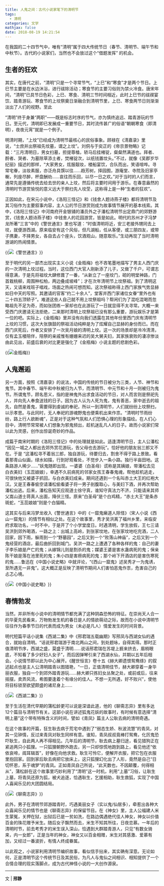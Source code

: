 ```yaml
---
title: 人鬼之间：古代小说家笔下的清明节
tags:
  - 清明
categories: 文学
mathjax: false
date: 2018-08-19 14:21:54
---
```

在我国的二十四节气中，唯有“清明”属于四大传统节日（春节、清明节、端午节和中秋节）。古代的小说家们，当然也不会放过这个“借题发挥” 的机会。

## 生者的狂欢

其实，在唐代之前，“清明”只是一个寻常节气，“上巳”和“寒食”才是两个节日。上巳节主要是在水边沐浴，进行祓除活动；寒食节的主要习俗则为禁火冷食。唐宋年间，“清明”已具节日色彩，上巳、寒食、清明三节时间相近，此时上巳节的祓禊宴饮、踏青游玩、寒食节的上坟祭奠日渐融合到清明节里，上巳、寒食两节日则渐渐淡出了人们的视野。至此

“清明”终于身兼“两职”——既是标志时序的节气，亦为慎终追远、踏青游玩的节日。至元代，清明即已发展成一重要节日，其时流传甚广的俗语“朝朝寒食（即清明），夜夜元宵”就是一个例子。

明清时期，“上坟”已经成为清明节最核心的民俗事象。顾禄在《清嘉录》里说，“士庶并出祭祖先坟墓，谓之上坟”。刘侗与于奕正的《帝京景物略》记载：“三月清明日，男女扫墓，担提尊榼，轿马后挂楮锭，粲粲然满道也。拜者、酹者、哭者、为墓除草添土者，焚楮锭次，以纸钱置坟头。”不过，就像《吴郡岁华纪丽》描述的那样，“大家男女，炫服靓妆，楼船宴饮，合队而出，笑语喧哗。寻常宅眷，淡妆素服，亦泛舟具馔以往……趋芳树，择园囿，游庵堂、寺院及旧家亭榭，列座尽醉，杯盘酬劝……哀往而乐回，以尽一日之欢。”对于当时的人们而言，通常先是遵循传统去给去世的亲人上坟，然后将主要时间用于游乐。在春意盎然的清明时节游赏愉悦的意义远大于祭扫先人坟茔，这称得上是一种“生者的狂欢”。

正因如此，在宋元小说中，《洛阳三怪记》和《钱舍人题诗燕子楼》都将清明节及其习俗作为主要叙事内容，主人公的节日游赏则成为故事情节展开的基本线索。其中，《洛阳三怪记》中河南府开金银铺的潘员外之子潘松清明节出定鼎门的郊野游赏，《钱舍人题诗燕子楼》中钱舍人的花园游赏，皆是如此。明代的苏州才子冯梦龙所著“三言”中的《警世通言》里也写道：“时值清明将近，安三老接外甥同去上坟，就便游西湖。原来临安有这个风俗，但凡湖船，任从客便，或三朋四友，或带子携妻，不择男女，各自去占个座头，饮酒观山，随意取乐。”生动再现了当时清明游湖的热闹情景。

{{<img src="http://ian2.oss-cn-hangzhou.aliyuncs.com/2019-03-08-142330.jpg" alt="《警世通言》">}}

至于明代的另一部杰出现实主义小说《金瓶梅》也不吝笔墨地描写了男主人西门庆的一次清明上坟过程。当时，这位西门大官人刚新添了儿子，又做了千户，可谓志得意满，于是先将祖坟大肆修葺了一番，“从新立了一座坟门，砌的明堂神路，门首栽桃柳，周围种松柏，两边叠成坡峰”；才在次年清明节上坟祭祖。到了清明这天，又请来戏班子唱戏，场面之热闹可想而知。这次祭祖称得上西门家族气势显赫如日中天的写照。其邀请的官客“约二十余人”，堂客并西门家诸位女眷“里外也有二十四五顶轿子”。难道这些人自己就不用上坟祭祖吗？帮闲们为了混吃混喝而忽略祖先不足为奇，而如张团练一家却也在此游玩了一日就显得不太寻常。大概一来受西门庆邀请无法拒绝，二来那时清明上坟祭祖已没有那么重要，游玩娱乐才是第一位的吧。实际上，《金瓶梅》里并没有向我们透露在其他年份里西门庆有清明节上坟的习惯，这次大张旗鼓的祭祖活动纯粹是为了炫耀自己显赫的身份而已。而在西门庆死后，作者又安排了一次吴月娘的清明上坟。这一次的场景却是冷冷清清，仅有孟玉楼陪伴，陪祭的亲戚惟有姗姗来迟的吴大舅夫妇，其家族衰败的凄凉惨淡由此见出，前盛后衰的对比更是强化了《金瓶梅》小说主题的悲剧色彩。

{{<img src="http://ian2.oss-cn-hangzhou.aliyuncs.com/2019-03-08-142359.jpg" alt="金瓶梅">}}

## 人鬼邂逅

另一方面，按照《清嘉录》的说法，中国的传统的节日被分为三类，人节、神节和鬼节。其中春节、端午和中秋被归为人节，而清明节、中元节和十月一则被归为鬼节。所谓鬼节，顾名思义，指的是神鬼外出求食活动的节日，对人而言则是祭祀先人，并向先人奉食送钱的日子。因为古人认为人死为鬼，鬼有善恶，家中逝去的祖先，自然是善鬼，需要得到虔诚的奉祀，所以一到清明节，人们就纷纷上坟祭扫，以示孝思。与此同时，无人奉祀的游魂野鬼也便乘机出来作祟。“清明时节雨纷纷，路上行人欲断魂”，正是对于这种气氛和人们恐惧心理的形象描绘。在人们心目中，清明节常常被人们想象为邪鬼频出，趁机迷乱凡人的日子。故而小说家们常以此为灵感，创作出惊诞奇妙的作品。

成篇于南宋时期的《洛阳三怪记》中的处理就是如此。适逢清明节日，主人公潘松 “因见一城之人都出去郊外赏花游玩，告父母也去游玩”。恰好他的朋友翁三郎又不在。于是 “这潘松寻不着翁三郎，独自游玩，待要归去，割舍不得于路上景致。看着那青山似画，绿水如描，行到好观看处，不觉步入一条小路。独行半亩田地。这条路游人稀少……”妖鬼随即出现。一婆婆（白圣母）谎称是其姨娘，带潘松去见白衣美妇（玉蕊娘娘），幸遇不久前病死的邻家女孩王春春鬼魂，帮他趁机逃走，可很快他又被婆子抓回，与白衣美妇成亲。期间还遇到一个名叫赤土大王的红袍大汉。又是王春春偷空请潘松偷看婆子将一男子剖腹取心，与美妇下酒，并再次帮助潘松出逃。后来，潘松告知天应观道士徐守真，谁知守真法力不济，只能请来其师父嵩山道士蒋真人出面，降伏三怪。原来“白圣母”是个白鸡精，“赤土大王”是条赤斑蛇，“玉蕊娘娘”则是个白猫精。

这其实与后来冯梦龙收入《警世通言》中的《一窟鬼癞道人除怪》（宋人小说《西山一窟鬼》）的情节有相似之处。在这个故事里，秀才吴洪离了福州乡里，来临安府求取功名，一时不中，于是开了个小学堂度日。时遇清明，学生放假，王七三请吴洪到郊外喝酒，一路之上：出城上高岭，到张家坟地，在张家坟地吃完酒，二人回家，因下雨，躲雨到一个“野墓园”，之后又到一个“败落山神庙”，之后又到一个鬼经营的酒店，最后曲折回到城门。吴洪一路之上遭遇了各种各样的鬼：自己的妻子李乐娘是产亡的鬼；从嫁锦儿则是割杀的鬼；媒婆王婆是害水蛊病死的鬼；保亲陈干娘是落在池里死的鬼；朱小四是害痨病死的鬼；那个岭下开酒店的是害伤寒死的鬼……鲁迅在《中国小说史略》中就评论，“《西山一窟鬼》述吴秀才一为鬼诱，至所遇无一非鬼”。这大概正是反映了清明节期间人们害怕恶鬼作祟，危害自己的忐忑心境。

{{<img src="http://ian2.oss-cn-hangzhou.aliyuncs.com/2019-03-08-142445.jpg" alt="《中国小说史略》">}}

## 春情勃发

当然，并非所有小说中的清明情节都充满了这种阴森恐怖的特征。在崇尚天人合一的华夏先民看来，万物勃发生机的春日是人的情欲萌动之际，故而在小说中清明节往往作为春季节日的代表而成为男女（未必是凡人）情爱发生的时间背景。

明代短篇平话小说集《西湖二集》中《邢君瑞五载幽期》写邢凤与西湖女仙的遇合，就始自清明。“话说邢君瑞游于南北两山之间，到处题咏，自得其得。那时正值清明节序，西湖之盛，莫盛于清明……说话邢君瑞在苏堤上捱来挤去，眉梢眼底，不知看了多少好妇人女子”，而后因弹琴引来了西湖水仙，并期以五年后相会。小说情节即以此为中心展开。《醒世恒言》卷十五《赫大卿遗恨鸳鸯绦》的叙述起点也是主人公清明踏青以图猎艳，“一日，正值清明佳节，赫大卿穿着一身华丽衣服，独自一个到郊外踏青游玩……赫大卿只拣妇女丛聚之处，或前或后，往来摇摆，卖弄风流，希图要逢着个有缘分的佳人。不想一无所遇，好不败兴”，使他将目标锁至欲望颇盛的诸尼身上……

{{<img src="http://ian2.oss-cn-hangzhou.aliyuncs.com/2019-03-08-142501.jpg" alt="《西湖二集》">}}

至于生活在清代早期的蒲松龄更可以说是深谙此道，他的《聊斋志异》里有多达12个篇目与清明节有关。这部小说在讲述狐鬼花妖的故事时，有时候有意选择“清明上墓”这个带有特殊含义的时间，譬如《青凤》篇主人公耿去病的清明奇遇。

在这个故事的开篇，狂生耿去病于荒宅中遇到了“弱态生娇、秋波流慧”的青凤，对其一见钟情，反过来青凤对耿生同样有意。谁知，青凤叔叔竟棒打鸳鸯，化厉鬼恐吓耿生，自此两人再不得相见。几年后的清明节，耿去病上墓归途，看见猎狗正在紧追两只小狐狸。一只狐狸朝野外跑去，另一只却惊慌地跑到路上，看见他还“依依哀啼，阘耳辑首”，好像在向他求救。耿生可怜它，便解开衣服，把它包在衣服里抱回家。回到家后耿去病把它放床上，这只狐狸幻化出了人形，竟然是自己“日切怀恩，系于魂梦”的青凤。正如青凤自己所说，“此天数也，不因颠覆，何得相从”，蒲松龄在这个故事里巧妙利用了“清明”这一时机，利用“上墓”习俗，让耿生上墓，将青凤还原为狐，被犬追逐，恰遇耿生，乞援相助，耿生救狐，实现了中国人喜闻乐见的大团圆结局。

{{<img src="http://ian2.oss-cn-hangzhou.aliyuncs.com/2019-03-08-142515.jpg" alt="《聊斋志异》">}}

此外，男子在清明节郊游踏青时，巧遇美丽女子（实以鬼/仙居多），牵惹出各种大众喜闻乐见的情节也是《聊斋志异》的保留节目。在《神女》里，主人公福建人米生蒙冤，关押在狱，出狱后已是一贫如洗，在路边偶遇绝代佳人神女，神女以价值百金的珠花赠予米生。随后女子飘然而去，米生不知其所往，日夜恋慕。一年后的清明时节，前去考秀才的米生误入深山，恰遇到大群踏青游人，只见“有数女骑来，内一女郎”，正是当年的神女，神女又以百金相赠，米生对其感激、爱慕有加，又经过一番波折，有情人终成眷属。

以此观之，小说家利用清明节编织故事，看似信手拈来，其实确有深意。无论如何，正是清明节这个传统节日及其民俗，为凡人与鬼仙之间相识、相知提供了一个合情合理的现实落脚点，成为古代神怪小说的一大创作源泉。

---
文 | **邢静**
